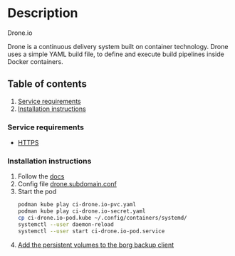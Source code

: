 # Description

Drone.io

Drone is a continuous delivery system built on container technology.
Drone uses a simple YAML build file, to define and execute build pipelines inside Docker containers.

## Table of contents

1. [Service requirements](#service-requirements)
2. [Installation instructions](#installation-instructions)

### Service requirements

- [HTTPS](../../../container/services/dynds-https-ip/README.md)

### Installation instructions

1. Follow the [docs](https://docs.drone.io/server/provider/github/)
2. Config file [drone.subdomain.conf](../dynds-https-ip/dyndns-https-ip-pod.yaml)
3. Start the pod
   ```bash
   podman kube play ci-drone.io-pvc.yaml
   podman kube play ci-drone.io-secret.yaml
   cp ci-drone.io-pod.kube ~/.config/containers/systemd/
   systemctl --user daemon-reload
   systemctl --user start ci-drone.io-pod.service
   ```
4. [Add the persistent volumes to the borg backup client](../../../container/services/borg-backup/client/README.md)

